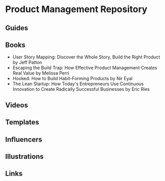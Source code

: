 # Product Management Repository

## Guides


## Books

- User Story Mapping: Discover the Whole Story, Build the Right Product by Jeff Patton
- Escaping the Build Trap: How Effective Product Management Creates Real Value by Melissa Perri
- Hooked: How to Build Habit-Forming Products by Nir Eyal
- The Lean Startup: How Today's Entrepreneurs Use Continuous Innovation to Create Radically Successful Businesses by Eric Ries

## Videos


## Templates

## Influencers


## Illustrations


## Links

